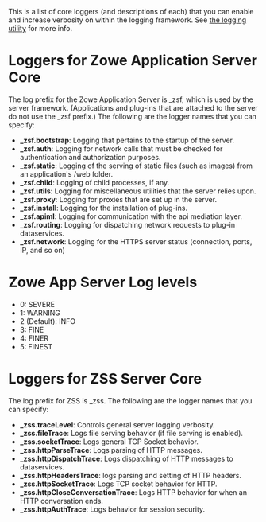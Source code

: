 This is a list of core loggers (and descriptions of each) that you can enable and increase verbosity on within the logging framework. See [the logging utility](mvd-logutility.md) for more info.

# Loggers for Zowe Application Server Core
The log prefix for the Zowe Application Server is _zsf, which is used by the server framework. (Applications and plug-ins that are attached to the server do not use the _zsf prefix.)
The following are the logger names that you can specify:
* **_zsf.bootstrap**: Logging that pertains to the startup of the server.
* **_zsf.auth**: Logging for network calls that must be checked for authentication and authorization purposes.
* **_zsf.static**: Logging of the serving of static files (such as images) from an application's /web folder.
* **_zsf.child**: Logging of child processes, if any.
* **_zsf.utils**: Logging for miscellaneous utilities that the server relies upon.
* **_zsf.proxy**: Logging for proxies that are set up in the server.
* **_zsf.install**: Logging for the installation of plug-ins.
* **_zsf.apiml**: Logging for communication with the api mediation layer.
* **_zsf.routing**: Logging for dispatching network requests to plug-in dataservices.
* **_zsf.network**: Logging for the HTTPS server status (connection, ports, IP, and so on)

# Zowe App Server Log levels
* 0: SEVERE
* 1: WARNING
* 2 (Default): INFO
* 3: FINE
* 4: FINER
* 5: FINEST


# Loggers for ZSS Server Core
The log prefix for ZSS is _zss. The following are the logger names that you can specify:
* **_zss.traceLevel**: Controls general server logging verbosity.
* **_zss.fileTrace**: Logs file serving behavior (if file serving is enabled).
* **_zss.socketTrace**: Logs general TCP Socket behavior.
* **_zss.httpParseTrace**: Logs parsing of HTTP messages.
* **_zss.httpDispatchTrace**: Logs dispatching of HTTP messages to dataservices.
* **_zss.httpHeadersTrace**: logs parsing and setting of HTTP headers.
* **_zss.httpSocketTrace**: Logs TCP socket behavior for HTTP.
* **_zss.httpCloseConversationTrace**: Logs HTTP behavior for when an HTTP conversation ends.
* **_zss.httpAuthTrace**: Logs behavior for session security.
